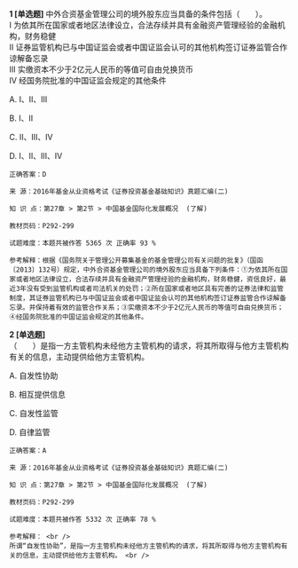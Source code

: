 **1 [单选题]** 中外合资基金管理公司的境外股东应当具备的条件包括（&emsp;&emsp;）。 <br />
Ⅰ 为依其所在国家或者地区法律设立，合法存续并具有金融资产管理经验的金融机构，财务稳健 <br />
Ⅱ 证券监管机构已与中国证监会或者中国证监会认可的其他机构签订证券监管合作谅解备忘录 <br />
Ⅲ 实缴资本不少于2亿元人民币的等值可自由兑换货币 <br />
Ⅳ 经国务院批准的中国证监会规定的其他条件

A. Ⅰ、Ⅱ、Ⅲ

B. Ⅰ、Ⅱ

C. Ⅱ、Ⅲ、Ⅳ

D. Ⅰ、Ⅱ、Ⅲ、Ⅳ 

```
正确答案：D

来 源：2016年基金从业资格考试《证券投资基金基础知识》真题汇编(二)

知 识 点：第27章 > 第2节 > 中国基金国际化发展概况  (了解)

教材页码：P292-299

试题难度：本题共被作答 5365 次 正确率 93 %

参考解释：根据《国务院关于管理公开募集基金的基金管理公司有关问题的批复》（国函 〔2013〕132号）规定，中外合资基金管理公司的境外股东应当具备下列条件：①为依其所在国家或者地区法律设立，合法存续并具有金融资产管理经验的金融机构，财务稳健，资信良好，最近3年没有受到监管机构或者司法机关的处罚；②所在国家或者地区具有完善的证券法律和监管制度，其证券监管机构已与中国证监会或者中国证监会认可的其他机构签订证券监管合作谅解备忘录。并保持着有效的监管合作关系；③实缴资本不少于2亿元人民币的等值可自由兑换货币；④经国务院批准的中国证监会规定的其他条件。
```


**2 [单选题]**  <br />
（　　）是指一方主管机构未经他方主管机构的请求，将其所取得与他方主管机构有关的信息，主动提供给他方主管机构。 

A. 自发性协助

B. 相互提供信息

C. 自发性监管

D. 自律监管 

```
正确答案：A

来 源：2016年基金从业资格考试《证券投资基金基础知识》真题汇编(二)

知 识 点：第27章 > 第2节 > 中国基金国际化发展概况  (了解)

教材页码：P292-299

试题难度：本题共被作答 5332 次 正确率 78 %

参考解释： <br />
所谓“自发性协助”，是指一方主管机构未经他方主管机构的请求，将其所取得与他方主管机构有关的信息，主动提供给他方主管机构。 <br />

```

